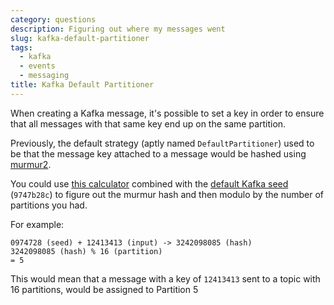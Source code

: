 ```yaml
---
category: questions
description: Figuring out where my messages went
slug: kafka-default-partitioner
tags:
  - kafka
  - events
  - messaging
title: Kafka Default Partitioner
---
```

When creating a Kafka message, it's possible to set a key in order to ensure that all messages with that same key end up on the same partition.

Previously, the default strategy (aptly named `DefaultPartitioner`) used to be that the message key attached to a message would be hashed using [murmur2](https://books.japila.pl/kafka-internals/Utils/?h=defaultpartitioner#murmur2).

You could use [this calculator](https://murmurhash2.vercel.app/) combined with the [default Kafka seed](https://github.com/apache/kafka/blob/trunk/clients/src/main/java/org/apache/kafka/common/utils/Utils.java#L494) (`9747b28c`) to figure out the murmur hash and then modulo by the number of partitions you had.

For example: 

```
0974728 (seed) + 12413413 (input) -> 3242098085 (hash)
3242098085 (hash) % 16 (partition)
= 5
```

This would mean that a message with a key of `12413413` sent to a topic with 16 partitions, would be assigned to Partition 5
